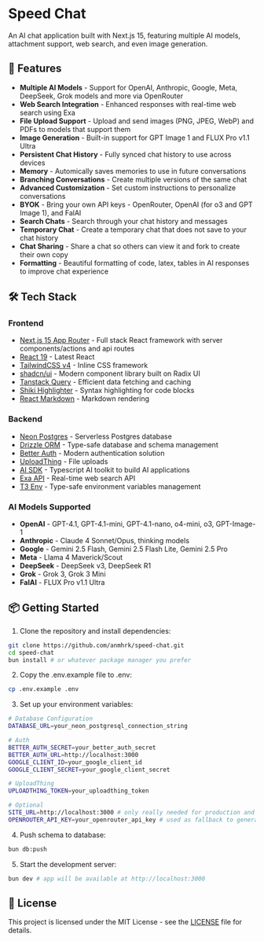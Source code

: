 # Speed Chat

An AI chat application built with Next.js 15, featuring multiple AI models, attachment support, web search, and even image generation.

## 🚀 Features

- **Multiple AI Models** - Support for OpenAI, Anthropic, Google, Meta, DeepSeek, Grok models and more via OpenRouter
- **Web Search Integration** - Enhanced responses with real-time web search using Exa
- **File Upload Support** - Upload and send images (PNG, JPEG, WebP) and PDFs to models that support them
- **Image Generation** - Built-in support for GPT Image 1 and FLUX Pro v1.1 Ultra
- **Persistent Chat History** - Fully synced chat history to use across devices
- **Memory** - Automically saves memories to use in future conversations
- **Branching Conversations** - Create multiple versions of the same chat
- **Advanced Customization** - Set custom instructions to personalize conversations
- **BYOK** - Bring your own API keys - OpenRouter, OpenAI (for o3 and GPT Image 1), and FalAI
- **Search Chats** - Search through your chat history and messages
- **Temporary Chat** - Create a temporary chat that does not save to your chat history
- **Chat Sharing** - Share a chat so others can view it and fork to create their own copy
- **Formatting** - Beautiful formatting of code, latex, tables in AI responses to improve chat experience

## 🛠 Tech Stack

### Frontend

- [Next.js 15 App Router](https://nextjs.org) - Full stack React framework with server components/actions and api routes
- [React 19](https://react.dev) - Latest React
- [TailwindCSS v4](https://tailwindcss.com) - Inline CSS framework
- [shadcn/ui](https://ui.shadcn.com) - Modern component library built on Radix UI
- [Tanstack Query](https://tanstack.com/query/latest) - Efficient data fetching and caching
- [Shiki Highlighter](https://github.com/AVGVSTVS96/react-shiki) - Syntax highlighting for code blocks
- [React Markdown](https://github.com/remarkjs/react-markdown) - Markdown rendering

### Backend

- [Neon Postgres](https://neon.tech) - Serverless Postgres database
- [Drizzle ORM](https://orm.drizzle.team) - Type-safe database and schema management
- [Better Auth](https://better-auth.com) - Modern authentication solution
- [UploadThing](https://uploadthing.com) - File uploads
- [AI SDK](https://ai-sdk.dev) - Typescript AI toolkit to build AI applications
- [Exa API](https://exa.ai) - Real-time web search API
- [T3 Env](https://env.t3.gg) - Type-safe environment variables management

### AI Models Supported

- **OpenAI** - GPT-4.1, GPT-4.1-mini, GPT-4.1-nano, o4-mini, o3, GPT-Image-1
- **Anthropic** - Claude 4 Sonnet/Opus, thinking models
- **Google** - Gemini 2.5 Flash, Gemini 2.5 Flash Lite, Gemini 2.5 Pro
- **Meta** - Llama 4 Maverick/Scout
- **DeepSeek** - DeepSeek v3, DeepSeek R1
- **Grok** - Grok 3, Grok 3 Mini
- **FalAI** - FLUX Pro v1.1 Ultra

## 📦 Getting Started

1. Clone the repository and install dependencies:

```bash
git clone https://github.com/anmhrk/speed-chat.git
cd speed-chat
bun install # or whatever package manager you prefer
```

2. Copy the .env.example file to .env:

```bash
cp .env.example .env
```

3. Set up your environment variables:

```bash
# Database Configuration
DATABASE_URL=your_neon_postgresql_connection_string

# Auth
BETTER_AUTH_SECRET=your_better_auth_secret
BETTER_AUTH_URL=http://localhost:3000
GOOGLE_CLIENT_ID=your_google_client_id
GOOGLE_CLIENT_SECRET=your_google_client_secret

# UploadThing
UPLOADTHING_TOKEN=your_uploadthing_token

# Optional
SITE_URL=http://localhost:3000 # only really needed for production and only used to send headers to OpenRouter
OPENROUTER_API_KEY=your_openrouter_api_key # used as fallback to generate chat titles in case not locally set and using a non-OpenRouter model
```

4. Push schema to database:

```bash
bun db:push
```

5. Start the development server:

```bash
bun dev # app will be available at http://localhost:3000
```

## 📄 License

This project is licensed under the MIT License - see the [LICENSE](LICENSE) file for details.
